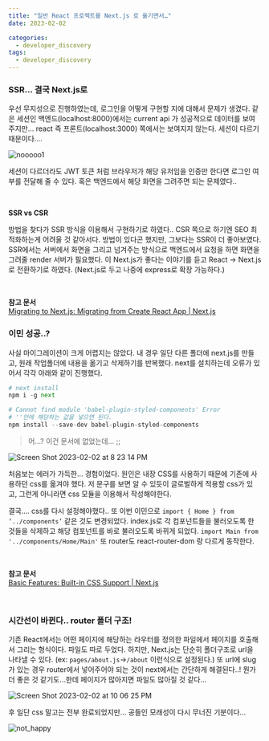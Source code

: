 ```yaml
---
title: "일반 React 프로젝트를 Next.js 로 옮기면서…"
date: 2023-02-02

categories:
  - developer_discovery
tags:
  - developer_discovery
---
```



### SSR… 결국 Next.js로

우선 무지성으로 진행하였는데, 로그인을 어떻게 구현할 지에 대해서 문제가 생겼다. 같은 세션인 백엔드(localhost:8000)에서는 current api 가 성공적으로 데이터를 보여주지만… react 즉 프론트(localhost:3000) 쪽에서는 보여지지 않는다. 세션이 다르기 때문이다….

![nooooo1](https://user-images.githubusercontent.com/47859845/232232513-b3cd283e-bc40-4484-9386-2392cbf11428.jpeg)

세션이 다르더라도 JWT 토큰 처럼 브라우저가 해당 유저임을 인증만 한다면 로그인 여부를 전달해 줄 수 있다. 혹은 백엔드에서 해당 화면을 그려주면 되는 문제였다..

<br>

**SSR vs CSR**

방법을 찾다가 SSR 방식을 이용해서 구현하기로 하였다.. CSR 쪽으로 하기엔 SEO 최적화하는게 어려울 것 같아서다. 방법이 있다곤 했지만, 그보다는 SSR이 더 좋아보였다. SSR에서는 서버에서 화면을 그리고 넘겨주는 방식으로 백엔드에서 요청을 하면 화면을 그려줄 render 서버가 필요했다. 이 Next.js가 좋다는 이야기를 듣고 React → Next.js 로 전환하기로 하였다. (Next.js로 두고 나중에 express로 확장 가능하다.) 

<br>

**참고 문서**  
[Migrating to Next.js: Migrating from Create React App | Next.js](https://nextjs.org/docs/migrating/from-create-react-app)
    

### 이민 성공..?

사실 마이그레이션이 크게 어렵지는 않았다. 내 경우 일단 다른 폴더에 next.js를 만들고, 원래 작업폴더에 내용을 옮기고 삭제하기를 반복했다. next를 설치하는데 오류가 있어서 각각 아래와 같이 진행했다.

```python
# next install
npm i -g next

# Cannot find module 'babel-plugin-styled-components' Error
# ''안에 해당하는 값을 넣으면 된다.
npm install --save-dev babel-plugin-styled-components

```

> 어…? 이건 문서에 없었는데… ;;



![Screen Shot 2023-02-02 at 8 23 14 PM](https://user-images.githubusercontent.com/47859845/232232540-90506a2f-2342-4e44-a9bf-d52e2737e9c9.png)

처음보는 에러가 가득한… 경험이었다. 원인은 내장 CSS를 사용하기 때문에 기존에 사용하던 css를 옮겨야 했다. 저 문구를 보면 알 수 있듯이 글로벌하게 적용할 css가 있고, 그런게 아니라면 css 모듈을 이용해서 작성해야한다. 

결국…. css를 다시 설정해야했다.. 또 이번 이민으로 `import { Home } from ‘../components’` 같은 것도 변경되었다. index.js로 각 컴포넌트들을 불러오도록 한 것들을 삭제하고 해당 컴포넌트를 바로 불러오도록 바뀌게 되었다. `import Main from '../components/Home/Main'` 또 router도 react-router-dom 랑 다르게 동작한다.

<br>

**참고 문서**  
[Basic Features: Built-in CSS Support | Next.js](https://nextjs.org/docs/basic-features/built-in-css-support)
    

<br>

### 시간선이 바뀐다.. router 폴더 구조!

기존 React에서는 어떤 페이지에 해당하는 라우터를 정의한 파일에서 페이지를 호출해서 그리는 형식이다. 파일도 따로 두었다. 하지만, Next.js는 단순히 폴더구조로 url을 나타낼 수 있다. (ex: `pages/about.js`→`/about` 이런식으로 설정된다.) 또 url에 slug가 있는 경우 router에서 넣어주어야 되는 것이 next에서는 간단하게 해결된다..! 뭔가 더 좋은 것 같기도…한데 페이지가 많아지면 파일도 많아질 것 같다...

![Screen Shot 2023-02-02 at 10 06 25 PM](https://user-images.githubusercontent.com/47859845/232232717-403c4d8c-6fa4-4399-aa6d-a547926ebf5d.png)


후 일단 css 말고는 전부 완료되었지만… 공들인 모래성이 다시 무너진 기분이다…

![not_happy](https://user-images.githubusercontent.com/47859845/232232725-e30955d6-9f18-43ee-b181-680c9cca7b17.jpeg)

<br><br>
